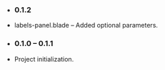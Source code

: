 * ### 0.1.2
* labels-panel.blade – Added optional parameters.

* ### 0.1.0 – 0.1.1
* Project initialization.